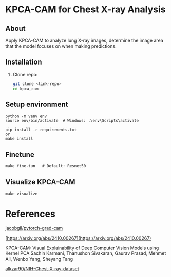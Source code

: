 # KPCA-CAM for Chest X-ray Analysis

## About
Apply KPCA-CAM to analyze lung X-ray images, determine the image area that the model focuses on when making predictions.

## Installation
1. Clone repo:
   ```bash
   git clone <link-repo>
   cd kpca_cam

## Setup environment
```
python -m venv env
source env/bin/activate  # Windows: .\env\Scripts\activate
```

```
pip install -r requirements.txt
or
make install
```

## Finetune
```
make fine-tun   # Default: Resnet50
```


## Visualize KPCA-CAM
```
make visualize
```

# References
[jacobgil/pytorch-grad-cam](https://github.com/jacobgil/pytorch-grad-cam)

[https://arxiv.org/abs/2410.00267](https://arxiv.org/abs/2410.00267)

KPCA-CAM: Visual Explainability of Deep Computer Vision Models using Kernel PCA Sachin Karmani, Thanushon Sivakaran, Gaurav Prasad, Mehmet Ali, Wenbo Yang, Sheyang Tang

[alkzar90/NIH-Chest-X-ray-dataset](https://huggingface.co/datasets/alkzar90/NIH-Chest-X-ray-dataset)